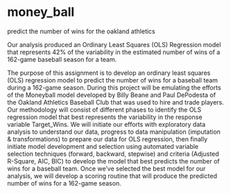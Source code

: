 # money_ball
predict the number of wins for the oakland athletics

Our analysis produced an Ordinary Least Squares (OLS) Regression model that represents 42% of the variability in the estimated number of wins of a 162-game baseball season for a team.

The purpose of this assignment is to develop an ordinary least squares (OLS) regression model to predict the number of wins for a baseball team during a 162-game season. During this project will be emulating the efforts of the Moneyball model developed by Billy Beane and Paul DePodesta of the Oakland Athletics Baseball Club that was used to hire and trade players. Our methodology will consist of different phases to identify the OLS regression model that best represents the variability in the response variable Target_Wins. We will initiate our efforts with exploratory data analysis to understand our data, progress to data manipulation (imputation & transformations) to prepare our data for OLS regression, then finally initiate model development and selection using automated variable selection techniques (forward, backward, stepwise) and criteria (Adjusted R-Square, AIC, BIC) to develop the model that best predicts the number of wins for a baseball team. Once we’ve selected the best model for our analysis, we will develop a scoring routine that will produce the predicted number of wins for a 162-game season.
